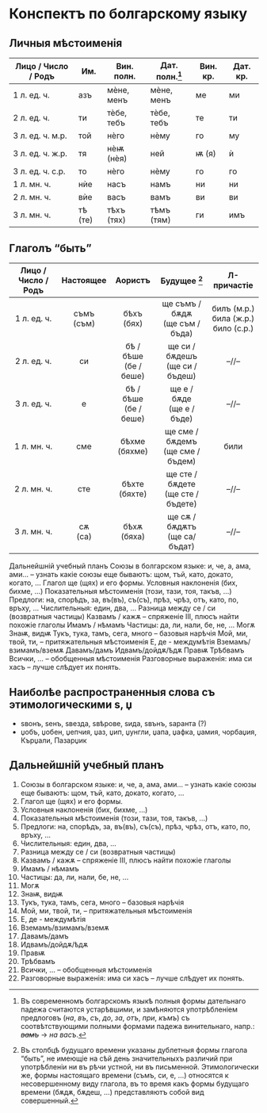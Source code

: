 # Конспектъ по болгарскому языку

## Личныя мѣстоименія

| Лицо / Число / Родъ | Им.     | Вин. полн. | Дат. полн.[^1] | Вин. кр. | Дат. кр. |
|---------------------|---------|------------|-------------|----------|----------|
|         1 л. ед. ч. |   азъ   | мѐне, менъ |  мѐне, менъ |    ме    |    ми    |
|         2 л. ед. ч. |    ти   | тѐбе, тебъ |  тѐбе, тебъ |    те    |    ти    |
|    3 л. ед. ч. м.р. |   той   |    нѐго    |     нѐму    |    го    |    му    |
|    3 л. ед. ч. ж.р. |    тя   |  нѐѭ (нѐя) |     ней     |   ѭ (я)  |     ѝ    |
|    3 л. ед. ч. с.р. |    то   |    нѐго    |     нѐму    |    го    |    го    |
|         1 л. мн. ч. |   нѝе   |    насъ    |     намъ    |    ни    |    ни    |
|         2 л. мн. ч. |   вѝе   |    васъ    |     вамъ    |    ви    |    ви    |
|         3 л. мн. ч. | тѣ (те) | тѣхъ (тях) |  тѣмъ (тям) |    ги    |    имъ   |

[^1]: Въ современномъ болгарскомъ языкѣ полныя формы дательнаго падежа считаются устарѣвшими, и замѣняются употрѣбленіем предлоговъ (_на_, _въ_, _съ_, _до_, _за_, _отъ_, _при_, _къмъ_) съ соотвѣтствующими полными формами падежа винительнаго, напр.: _~~вамъ~~_ → _на васъ_.

## Глаголъ “быть”

| Лицо / Число / Родъ |   Настоящее   |          Аористъ         |               Будущее [^2]           |                Л-причастіе                |
|:-------------------:|:-------------:|:------------------------:|:------------------------------------:|:-----------------------------------------:|
|         1 л. ед. ч. | съмъ<br>(съм) |       бѣхъ<br>(бях)      |   ще съмъ / бѫдѫ<br>(ще съм / бъда)  | билъ (м.р.)<br>била (ж.р.)<br>било (с.р.) |
|         2 л. ед. ч. |       си      | бѣ / бѣше<br>(бе / беше) |   ще си / бѫдешъ<br>(ще си / бъдеш)  |                    –//–                   |
|         3 л. ед. ч. |       е       | бѣ / бѣше<br>(бе / беше) |     ще е / бѫде<br>(ще е / бъде)     |                    –//–                   |
|         1 л. мн. ч. |      сме      |     бѣхме<br>(бяхме)     |  ще сме / бѫдемъ<br>(ще сме / бъдем) | били                                      |
|         2 л. мн. ч. |      сте      |     бѣхте<br>(бяхте)     | ще сте / бѫдете<br>(ще сте / бъдете) | –//–                                      |
|         3 л. мн. ч. |   сѫ<br>(са)  |      бѣхѫ<br>(бяха)      |    ще сѫ / бѫдѫтъ<br>(ще са/бъдат)   | –//–                                      |

[^2]: Въ столбцѣ будущаго времени указаны дублетныя формы глагола “быть”, не имеющіе на сѣй день значительныхъ различий при употрѣбленіи ни въ рѣчи устной, ни въ письменной. Этимологически же, формы настоящаго времени (съмъ, си, е, …) относятся к несовершенному виду глагола, въ то время какъ формы будущаго времени (бѫдѫ, бѫдеш, …) представляютъ собой вид совершенный.

Дальнейшній учебный планъ
Союзы в болгарском языке: и, че, а, ама, ами… – узнать какіе союзы еще бываютъ: щом, тъй, като, докато, когато, ...
Глагол ще (щях) и его формы.
Условныя наклоненія (бих, бихме, …)
Показательныя мѣстоименія (този, тази, тоя, такъв, …)
Предлоги: на, спорѣдъ, за, въ(въ), съ(съ), прѣз, чрѣз, отъ, като, по, връху, …
Числительныя: един, два, …
Разница между се / си (возвратныя частицы) 
Казвамъ / кажѫ – спряженіе III, плюсъ найти похожіе глаголы
Имамъ / нѣмамъ
Частицы: да, ли, нали, бе, не, …
Могѫ
Знаѭ, видѭ
Тукъ, тука, тамъ, сега, много – базовыя нарѣчія
Мой, ми, твой, ти, – притяжательныя мѣстоименія
Е, де - междумѣтія
Вземамъ/взимамъ/вземѫ
Давамъ/дамъ
Идвамъ/дойдѫ/ѣдѫ
Правѭ
Трѣбвамъ
Всички, … – обобщенныя мѣстоименія
Разговорные выраженія: има си хасъ – лучше слѣдует их понять.

## Наиболѣе распространенныя слова съ этимологическими ѕ, џ

* ѕвонъ, ѕенъ, ѕвезда, ѕвѣрове, ѕида, ѕвънъ, ѕаранта (?)
* џобъ, џобен, џепчия, џаз, џип, џунгли, џапа, џафка, џамия, чорбаџия, Кърџали, Пазарџик

## Дальнейшній учебный планъ

1. Союзы в болгарском языке: и, че, а, ама, ами… – узнать какіе союзы еще бываютъ: щом, тъй, като, докато, когато, ...
1. Глагол ще (щях) и его формы.
1. Условныя наклоненія (бих, бихме, …)
1. Показательныя мѣстоименія (този, тази, тоя, такъв, …)
1. Предлоги: на, спорѣдъ, за, въ(въ), съ(съ), прѣз, чрѣз, отъ, като, по, връху, …
1. Числительныя: един, два, …
1. Разница между се / си (возвратныя частицы) 
1. Казвамъ / кажѫ – спряженіе III, плюсъ найти похожіе глаголы
1. Имамъ / нѣмамъ
1. Частицы: да, ли, нали, бе, не, …
1. Могѫ
1. Знаѭ, видѭ
1. Тукъ, тука, тамъ, сега, много – базовыя нарѣчія
1. Мой, ми, твой, ти, – притяжательныя мѣстоименія
1. Е, де - междумѣтія
1. Вземамъ/взимамъ/вземѫ
1. Давамъ/дамъ
1. Идвамъ/дойдѫ/ѣдѫ
1. Правѭ
1. Трѣбвамъ
1. Всички, … – обобщенныя мѣстоименія
1. Разговорные выраженія: има си хасъ – лучше слѣдует их понять.
